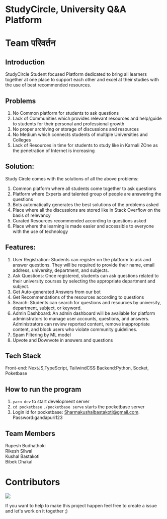 # StudyCircle, University Q&A Platform
# Team परिवर्तन 

## Introduction
StudyCircle Student focused Platform dedicated to bring all learners together at one place to support each other and excel at their studies with the use of best recommended resources.

## Problems 
1. No Common platform for students to ask questions
2. Lack of Communities which provides relevant resources and help/guide to students for their personal and professional growth
3. No proper archiving or storage of discussions and resources
4. No Medium which connects students of multiple Universities and Colleges
5. Lack of Resources in time for students to study like in Karnali ZOne as the penetration of Internet is increasing

## Solution:
Study Circle comes with the solutions of all the above problems:
1. Common platform where all students come together to ask questions
2. Platform where Experts and talented group of people are answering the questions 
3. Bots automatically generates the best solutions of the problems asked
4. Place where all the discussions are stored like in Stack Overflow on the basis of relevancy 
5. Curated Resources recommended according to questions asked
6. Place where the learning is made easier and accessible to everyone with the use of technology

## Features:
1. User Registration: Students can register on the platform to ask and answer questions. They will be required to provide their name, email address, university, department, and subjects.
2. Ask Questions: Once registered, students can ask questions related to their university courses by selecting the appropriate department and subject.
3. Get Auto-generated Answers from our bot
4. Get Recommendations of the resources according to questions
5. Search: Students can search for questions and resources by university, department, subject, or keyword.
6. Admin Dashboard: An admin dashboard will be available for platform administrators to manage user accounts, questions, and answers. Administrators can review reported content, remove inappropriate content, and block users who violate community guidelines.
7. Spam Filtering by ML model
8. Upvote and Downvote in answers and questions

## Tech Stack
Front-end: NextJS,TypeScript, TailwindCSS
Backend:Python, Socket, Poketbase

## How to run the program
1. `yarn dev` to start development server
2. `cd pocketbase` `./pocketbase serve` starts the pocketbase server
3. Login id for pocketbase: Sharmakushalbastakoti@gmail.com. Password:gandapuri123

## Team Members
Rupesh Budhathoki<br>
Rikesh Silwal<br>
Kushal Bastakoti<br>
Bibek Dhakal<br>

# Contributors
<a href="https://github.com/Roopaish/study-circle/graphs/contributors">
  <img src="https://contrib.rocks/image?repo=Roopaish/study-circle" />
</a>


If you want to help to make this project happen feel free to create a issue and let's work on it together ;)

